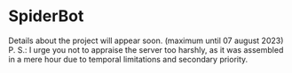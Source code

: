 # SpiderBot
Details about the project will appear soon. (maximum until 07 august 2023)
P. S.: I urge you not to appraise the server too harshly, as it was assembled in a mere hour due to temporal limitations and secondary priority.
